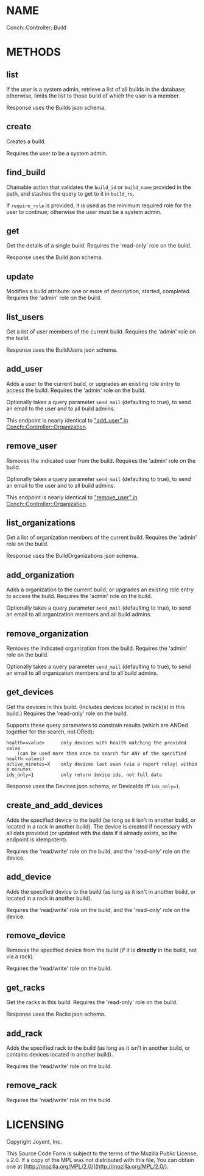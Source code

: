 # NAME

Conch::Controller::Build

# METHODS

## list

If the user is a system admin, retrieve a list of all builds in the database; otherwise,
limits the list to those build of which the user is a member.

Response uses the Builds json schema.

## create

Creates a build.

Requires the user to be a system admin.

## find\_build

Chainable action that validates the `build_id` or `build_name` provided in the
path, and stashes the query to get to it in `build_rs`.

If `require_role` is provided, it is used as the minimum required role for the user to
continue; otherwise the user must be a system admin.

## get

Get the details of a single build.
Requires the 'read-only' role on the build.

Response uses the Build json schema.

## update

Modifies a build attribute: one or more of description, started, completed.
Requires the 'admin' role on the build.

## list\_users

Get a list of user members of the current build.
Requires the 'admin' role on the build.

Response uses the BuildUsers json schema.

## add\_user

Adds a user to the current build, or upgrades an existing role entry to access the build.
Requires the 'admin' role on the build.

Optionally takes a query parameter `send_mail` (defaulting to true), to send an email
to the user and to all build admins.

This endpoint is nearly identical to ["add\_user" in Conch::Controller::Organization](../modules/Conch::Controller::Organization#add_user).

## remove\_user

Removes the indicated user from the build.
Requires the 'admin' role on the build.

Optionally takes a query parameter `send_mail` (defaulting to true), to send an email
to the user and to all build admins.

This endpoint is nearly identical to ["remove\_user" in Conch::Controller::Organization](../modules/Conch::Controller::Organization#remove_user).

## list\_organizations

Get a list of organization members of the current build.
Requires the 'admin' role on the build.

Response uses the BuildOrganizations json schema.

## add\_organization

Adds a organization to the current build, or upgrades an existing role entry to access the
build.
Requires the 'admin' role on the build.

Optionally takes a query parameter `send_mail` (defaulting to true), to send an email
to all organization members and all build admins.

## remove\_organization

Removes the indicated organization from the build.
Requires the 'admin' role on the build.

Optionally takes a query parameter `send_mail` (defaulting to true), to send an email
to all organization members and to all build admins.

## get\_devices

Get the devices in this build.  (Includes devices located in rack(s) in this build.)
Requires the 'read-only' role on the build.

Supports these query parameters to constrain results (which are ANDed together for the search,
not ORed):

```
health=<value>      only devices with health matching the provided value
    (can be used more than once to search for ANY of the specified health values)
active_minutes=X    only devices last seen (via a report relay) within X minutes
ids_only=1          only return device ids, not full data
```

Response uses the Devices json schema, or DeviceIds iff `ids_only=1`.

## create\_and\_add\_devices

Adds the specified device to the build (as long as it isn't in another build, or located in a
rack in another build).  The device is created if necessary with all data provided (or updated
with the data if it already exists, so the endpoint is idempotent).

Requires the 'read/write' role on the build, and the 'read-only' role on the device.

## add\_device

Adds the specified device to the build (as long as it isn't in another build, or located in a
rack in another build).

Requires the 'read/write' role on the build, and the 'read-only' role on the device.

## remove\_device

Removes the specified device from the build (if it is **directly** in the build, not via a rack).

Requires the 'read/write' role on the build.

## get\_racks

Get the racks in this build.
Requires the 'read-only' role on the build.

Response uses the Racks json schema.

## add\_rack

Adds the specified rack to the build (as long as it isn't in another build, or contains devices
located in another build).

Requires the 'read/write' role on the build.

## remove\_rack

Requires the 'read/write' role on the build.

# LICENSING

Copyright Joyent, Inc.

This Source Code Form is subject to the terms of the Mozilla Public License,
v.2.0. If a copy of the MPL was not distributed with this file, You can obtain
one at [http://mozilla.org/MPL/2.0/](http://mozilla.org/MPL/2.0/).
